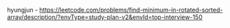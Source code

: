 hyungjun - https://leetcode.com/problems/find-minimum-in-rotated-sorted-array/description/?envType=study-plan-v2&envId=top-interview-150
